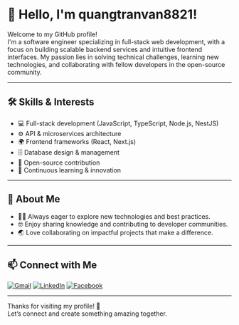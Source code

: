 # 👋 Hello, I'm quangtranvan8821!

Welcome to my GitHub profile!  
I'm a software engineer specializing in full-stack web development, with a focus on building scalable backend services and intuitive frontend interfaces. My passion lies in solving technical challenges, learning new technologies, and collaborating with fellow developers in the open-source community.

---

## 🛠️ Skills & Interests

- 💻 Full-stack development (JavaScript, TypeScript, Node.js, NestJS)
- ⚙️ API & microservices architecture
- 🌍 Frontend frameworks (React, Next.js)
- 🗄️ Database design & management
- 🤝 Open-source contribution
- 🚀 Continuous learning & innovation

---

## 🌱 About Me

- 🧑‍💻 Always eager to explore new technologies and best practices.
- 🤓 Enjoy sharing knowledge and contributing to developer communities.
- 🌏 Love collaborating on impactful projects that make a difference.

---

## 📫 Connect with Me

[![Gmail](https://img.shields.io/badge/email-quangtrn8821@gmail.com-red?style=flat&logo=gmail&logoColor=white)](mailto:quangtrn8821@gmail.com)
[![LinkedIn](https://img.shields.io/badge/LinkedIn-Quang%20Tr%E1%BA%A7n-blue?style=flat&logo=linkedin)](https://www.linkedin.com/in/quang-tr%E1%BA%A7n-0536362b9/)
[![Facebook](https://img.shields.io/badge/Facebook-quangn123-1877f2?style=flat&logo=facebook&logoColor=white)](https://www.facebook.com/quangn123)

---

Thanks for visiting my profile! 🚀  
Let’s connect and create something amazing together.
